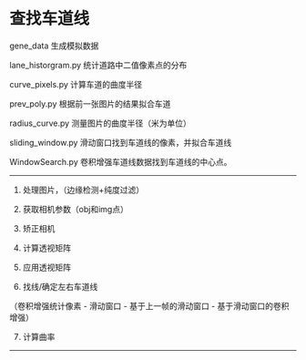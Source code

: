 # 查找车道线

gene_data 生成模拟数据

lane_historgram.py 统计道路中二值像素点的分布

curve_pixels.py 计算车道的曲度半径

prev_poly.py 根据前一张图片的结果拟合车道

radius_curve.py 测量图片的曲度半径（米为单位）

sliding_window.py 滑动窗口找到车道线的像素，并拟合车道线

WindowSearch.py 卷积增强车道线数据找到车道线的中心点。

----

1. 处理图片，（边缘检测+纯度过滤）

2. 获取相机参数（obj和img点）

3. 矫正相机

4. 计算透视矩阵

5. 应用透视矩阵

6. 找线/确定左右车道线

（卷积增强统计像素 - 滑动窗口 - 基于上一帧的滑动窗口 - 基于滑动窗口的卷积增强）

7. 计算曲率

---